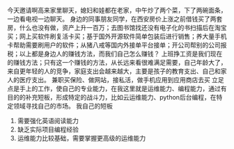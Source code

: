今天邀请啊高来家里聊天，媳妇和娃都在老家，中午炒了两个菜，下了两碗面条，一边看电视一边聊天。
身边的同事朋友同学，在西安房价上涨之前借钱买了两套房，什么也没有做，资产上升一百万；去图书馆找还没有电子化的书扫描后在淘宝买；网上买软件刷复活卡买；基于国外开源软件简单包装后进行销售；养大量手机卡帮助需要刷用户的软件；从猪八戒等国内外接单平台接单；开公司帮别的公司报税；以上都是身边人的赚钱方法，而我们自己怎么赚钱？
上班挣工资是我们现在的赚钱方法；只有这一个赚钱的方法，从长远来看很难满足需要，自己年龄大了，来自更年轻的人的竞争，家庭支出会越来越大，主要是孩子的教育支出、自己和家人的医疗支出。
兼职买保险、做网站，接私活，做手机应用到应用商店去买
立足点是手上的工作，使自己的专业能力，在我这里就是运维能力、编程能力，通过有目的的补充短板，形成特定的战斗力，比如云运维能力、python后台编程，在特定领域寻找自己的市场。
我自己的短板
1. 需要强化英语阅读能力
2. 缺乏实际项目编程经验
3. 运维能力比较基础，需要掌握更高级的运维能力